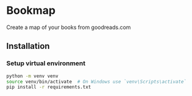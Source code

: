 # Bookmap

Create a map of your books from goodreads.com

## Installation

### Setup virtual environment

```bash
python -m venv venv
source venv/bin/activate  # On Windows use `venv\Scripts\activate`
pip install -r requirements.txt
```
